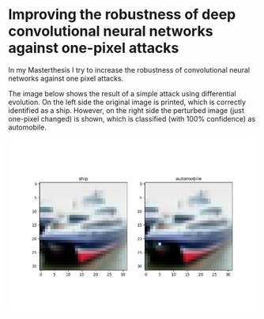 # Improving the robustness of deep convolutional neural networks against one-pixel attacks

In my Masterthesis I try to increase the robustness of convolutional neural networks against one pixel attacks.

The image below shows the result of a simple attack using differential evolution. On the left side the original image is printed,
which is correctly identified as a ship. However, on the right side the perturbed image (just one-pixel changed) is shown, which is
classified (with 100% confidence) as automobile.

![](images/Figure_1.png)
